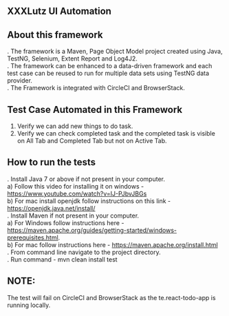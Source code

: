 XXXLutz UI Automation
-------------------

About this framework
--------------------

. The framework is a Maven, Page Object Model project created using Java, TestNG, Selenium, Extent Report and Log4J2. <br/>
. The framework can be enhanced to a data-driven framework and each test case can be reused to run for multiple data sets using TestNG data provider. <br/>
. The Framework is integrated with CircleCI and BrowserStack. <br/>


Test Case Automated in this Framework
--------------------------------------
1. Verify we can add new things to do task.
2. Verify we can check completed task and the completed task is visible on All Tab and Completed Tab but not on Active Tab.



How to run the tests
--------------------

. Install Java 7 or above if not present in your computer.<br/>
a) Follow this video for installing it on windows - https://www.youtube.com/watch?v=IJ-PJbvJBGs <br/>
b) For mac install openjdk follow instructions on this link - https://openjdk.java.net/install/  <br/>
. Install Maven if not present in your computer. <br/>
a) For Windows follow instructions here - https://maven.apache.org/guides/getting-started/windows-prerequisites.html. <br/>
b) For mac follow instructions here - https://maven.apache.org/install.html <br/>
. From command line navigate to the project directory. <br/>
. Run command - mvn clean install test <br/>


NOTE:
-----
The test will fail on CircleCI and BrowserStack as the te.react-todo-app is running locally. <br/>
